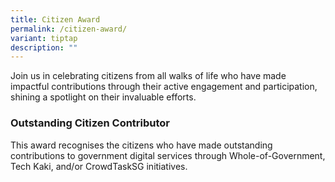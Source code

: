 ```yaml
---
title: Citizen Award
permalink: /citizen-award/
variant: tiptap
description: ""
---
```

<p>Join us in celebrating citizens from all walks of life who have made impactful
contributions through their active engagement and participation, shining
a spotlight on their invaluable efforts.</p>
<h3>Outstanding Citizen Contributor</h3>
<p>This award recognises the citizens who have made outstanding contributions
to government digital services through Whole-of-Government, Tech Kaki,
and/or CrowdTaskSG initiatives.</p>
<p></p>